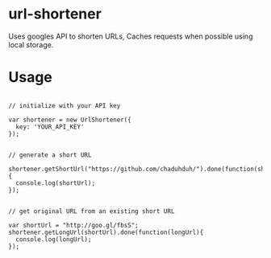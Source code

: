 # url-shortener
Uses googles API to shorten URLs, Caches requests when possible using local storage.

# Usage

<pre>
<code>
// initialize with your API key

var shortener = new UrlShortener({
  key: 'YOUR_API_KEY'
});


// generate a short URL

shortener.getShortUrl("https://github.com/chaduhduh/").done(function(shortUrl){
  console.log(shortUrl);
});


// get original URL from an existing short URL

var shortUrl = "http://goo.gl/fbsS";
shortener.getLongUrl(shortUrl).done(function(longUrl){
  console.log(longUrl);
});
</code>
</pre>
